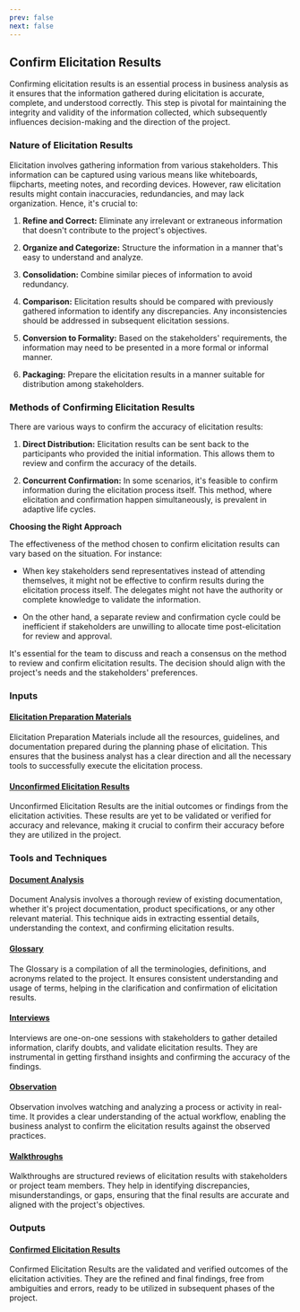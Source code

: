 ```yaml
---
prev: false
next: false
---
```


## Confirm Elicitation Results

Confirming elicitation results is an essential process in business analysis as it ensures that the information gathered during elicitation is accurate, complete, and understood correctly. This step is pivotal for maintaining the integrity and validity of the information collected, which subsequently influences decision-making and the direction of the project.

### Nature of Elicitation Results

Elicitation involves gathering information from various stakeholders. This information can be captured using various means like whiteboards, flipcharts, meeting notes, and recording devices. However, raw elicitation results might contain inaccuracies, redundancies, and may lack organization. Hence, it's crucial to:

1. **Refine and Correct:** Eliminate any irrelevant or extraneous information that doesn't contribute to the project's objectives.

2. **Organize and Categorize:** Structure the information in a manner that's easy to understand and analyze.

3. **Consolidation:** Combine similar pieces of information to avoid redundancy.

4. **Comparison:** Elicitation results should be compared with previously gathered information to identify any discrepancies. Any inconsistencies should be addressed in subsequent elicitation sessions.

5. **Conversion to Formality:** Based on the stakeholders' requirements, the information may need to be presented in a more formal or informal manner.

6. **Packaging:** Prepare the elicitation results in a manner suitable for distribution among stakeholders.

### Methods of Confirming Elicitation Results

There are various ways to confirm the accuracy of elicitation results:

1. **Direct Distribution:** Elicitation results can be sent back to the participants who provided the initial information. This allows them to review and confirm the accuracy of the details.

2. **Concurrent Confirmation:** In some scenarios, it's feasible to confirm information during the elicitation process itself. This method, where elicitation and confirmation happen simultaneously, is prevalent in adaptive life cycles.

**Choosing the Right Approach**

The effectiveness of the method chosen to confirm elicitation results can vary based on the situation. For instance:

- When key stakeholders send representatives instead of attending themselves, it might not be effective to confirm results during the elicitation process itself. The delegates might not have the authority or complete knowledge to validate the information.

- On the other hand, a separate review and confirmation cycle could be inefficient if stakeholders are unwilling to allocate time post-elicitation for review and approval.

It's essential for the team to discuss and reach a consensus on the method to review and confirm elicitation results. The decision should align with the project's needs and the stakeholders' preferences.

### Inputs

#### [Elicitation Preparation Materials](/content/gist/business-analysis/inputs-outputs/assessment-of-business-value.md)

Elicitation Preparation Materials include all the resources, guidelines, and documentation prepared during the planning phase of elicitation. This ensures that the business analyst has a clear direction and all the necessary tools to successfully execute the elicitation process.

#### [Unconfirmed Elicitation Results](/content/gist/business-analysis/inputs-outputs/elicitation-results-unconfirmed-confirmed.md)

Unconfirmed Elicitation Results are the initial outcomes or findings from the elicitation activities. These results are yet to be validated or verified for accuracy and relevance, making it crucial to confirm their accuracy before they are utilized in the project.

### Tools and Techniques

#### [Document Analysis](/content/gist/business-analysis/tools-techniques/benchmarking.md)

Document Analysis involves a thorough review of existing documentation, whether it's project documentation, product specifications, or any other relevant material. This technique aids in extracting essential details, understanding the context, and confirming elicitation results.

#### [Glossary](/content/gist/business-analysis/tools-techniques/benchmarking.md)

The Glossary is a compilation of all the terminologies, definitions, and acronyms related to the project. It ensures consistent understanding and usage of terms, helping in the clarification and confirmation of elicitation results.

#### [Interviews](/content/gist/business-analysis/tools-techniques/benchmarking.md)

Interviews are one-on-one sessions with stakeholders to gather detailed information, clarify doubts, and validate elicitation results. They are instrumental in getting firsthand insights and confirming the accuracy of the findings.

#### [Observation](/content/gist/business-analysis/tools-techniques/benchmarking.md)

Observation involves watching and analyzing a process or activity in real-time. It provides a clear understanding of the actual workflow, enabling the business analyst to confirm the elicitation results against the observed practices.

#### [Walkthroughs](/content/gist/business-analysis/tools-techniques/benchmarking.md)

Walkthroughs are structured reviews of elicitation results with stakeholders or project team members. They help in identifying discrepancies, misunderstandings, or gaps, ensuring that the final results are accurate and aligned with the project's objectives.

### Outputs

#### [Confirmed Elicitation Results](/content/gist/business-analysis/inputs-outputs/elicitation-results-unconfirmed-confirmed.md)

Confirmed Elicitation Results are the validated and verified outcomes of the elicitation activities. They are the refined and final findings, free from ambiguities and errors, ready to be utilized in subsequent phases of the project.
